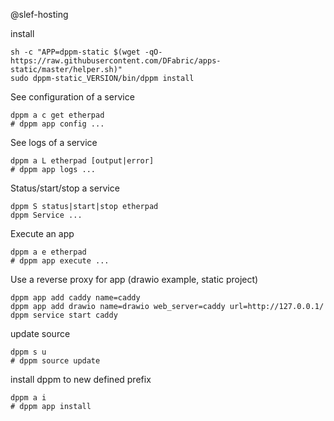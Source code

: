 @slef-hosting

install 

    sh -c "APP=dppm-static $(wget -qO- https://raw.githubusercontent.com/DFabric/apps-static/master/helper.sh)"
    sudo dppm-static_VERSION/bin/dppm install


See configuration of a service

    dppm a c get etherpad
    # dppm app config ...

See logs of a service

    dppm a L etherpad [output|error]
    # dppm app logs ...

Status/start/stop a service
    
    dppm S status|start|stop etherpad
    dppm Service ...

Execute an app

    dppm a e etherpad
    # dppm app execute ...


Use a reverse proxy for app (drawio example, static project)

    dppm app add caddy name=caddy 
    dppm app add drawio name=drawio web_server=caddy url=http://127.0.0.1/
    dppm service start caddy

update source 

    dppm s u
    # dppm source update


install dppm to new defined prefix

    dppm a i
    # dppm app install





